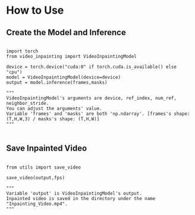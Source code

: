 # How to Use

## Create the Model and Inference
<pre>
<code>
import torch
from video_inpainting import VideoInpaintingModel

device = torch.device("cuda:0" if torch.cuda.is_available() else "cpu")
model = VideoInpaintingModel(device=device)
output = model.inference(frames,masks)

"""
VideoInpaintingModel's arguments are device, ref_index, num_ref, neighbor_stride.
You can adjust the arguments' value.
Variable 'frames' and 'masks' are both 'np.ndarray'. [frames's shape: (T,H,W,3) / masks's shape: (T,H,W)]
"""
</code>
</pre>

## Save Inpainted Video
<pre>
<code>
from utils import save_video

save_video(output,fps)

"""
Variable 'output' is VideoInpaintingModel's output. 
Inpainted video is saved in the directory under the name "Inpainting_Video.mp4". 
"""
</code>
</pre>
